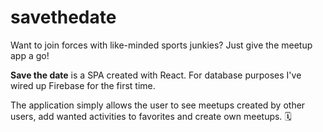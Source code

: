 # savethedate
Want to join forces with like-minded sports junkies? Just give the meetup app a go!

**Save the date** is a SPA created with React. For database purposes I've wired up Firebase for the first time. 

The application simply allows the user to see meetups created by other users, add wanted activities to favorites and create own meetups. 🗓️
